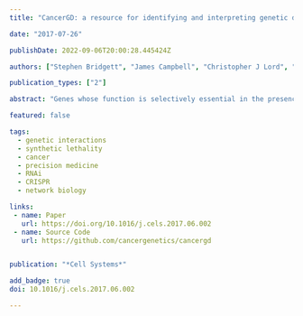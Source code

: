 ```yaml
---
title: "CancerGD: a resource for identifying and interpreting genetic dependencies in cancer"

date: "2017-07-26"

publishDate: 2022-09-06T20:00:28.445424Z

authors: ["Stephen Bridgett", "James Campbell", "Christopher J Lord", "Colm J. Ryan"]

publication_types: ["2"]

abstract: "Genes whose function is selectively essential in the presence of cancer-associated genetic aberrations represent promising targets for the development of precision therapeutics. Here, we present CancerGD, a resource that integrates genotypic profiling with large-scale loss-of-function genetic screens in tumor cell lines to identify such genetic dependencies. CancerGD provides tools for searching, visualizing, and interpreting these genetic dependencies through the integration of functional interaction networks. CancerGD includes different screen types (siRNA, shRNA, CRISPR), and we describe a simple format for submitting new datasets."

featured: false

tags:
  - genetic interactions
  - synthetic lethality
  - cancer
  - precision medicine
  - RNAi
  - CRISPR
  - network biology

links:
 - name: Paper
   url: https://doi.org/10.1016/j.cels.2017.06.002
 - name: Source Code
   url: https://github.com/cancergenetics/cancergd


publication: "*Cell Systems*"

add_badge: true
doi: 10.1016/j.cels.2017.06.002

---
```


